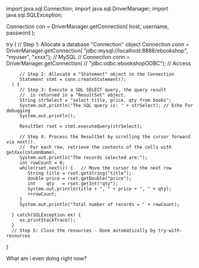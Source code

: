 import java.sql.Connection;
import java.sql.DriverManager;
import java.sql.SQLException;

Connection con = DriverManager.getConnection( host, username, password );

try (
         // Step 1: Allocate a database "Connection" object
         Connection conn = DriverManager.getConnection(
               "jdbc:mysql://localhost:8888/ebookshop", "myuser", "xxxx"); // MySQL
//       Connection conn = DriverManager.getConnection(
//             "jdbc:odbc:ebookshopODBC");  // Access

         // Step 2: Allocate a "Statement" object in the Connection
         Statement stmt = conn.createStatement();
      ) {
         // Step 3: Execute a SQL SELECT query, the query result
         //  is returned in a "ResultSet" object.
         String strSelect = "select title, price, qty from books";
         System.out.println("The SQL query is: " + strSelect); // Echo For debugging
         System.out.println();

         ResultSet rset = stmt.executeQuery(strSelect);

         // Step 4: Process the ResultSet by scrolling the cursor forward via next().
         //  For each row, retrieve the contents of the cells with getXxx(columnName).
         System.out.println("The records selected are:");
         int rowCount = 0;
         while(rset.next()) {   // Move the cursor to the next row
            String title = rset.getString("title");
            double price = rset.getDouble("price");
            int    qty   = rset.getInt("qty");
            System.out.println(title + ", " + price + ", " + qty);
            ++rowCount;
         }
         System.out.println("Total number of records = " + rowCount);

      } catch(SQLException ex) {
         ex.printStackTrace();
      }
      // Step 5: Close the resources - Done automatically by try-with-resources
   }

What am i even doing right now?